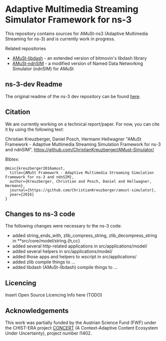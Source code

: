# Adaptive Multimedia Streaming Simulator Framework for ns-3

This repository contains sources for AMuSt-ns3 (Adaptive Multimedia Streaming for ns-3) and is currently work in progress.

Related repositories
 * [AMuSt-libdash](https://github.com/ChristianKreuzberger/AMuSt-libdash) - an extended version of bitmovin's libdash library
 * [AMuSt-ndnSIM](https://github.com/ChristianKreuzberger/AMuSt-ndnSIM) - a modified version of Named Data Networking Simulator (ndnSIM) for AMuSt

## ns-3-dev Readme
The original readme of the ns-3 dev repository can be found [here](https://github.com/ChristianKreuzberger/AMuSt-ns3/blob/master/README).

## Citation
We are currently working on a technical report/paper. For now, you can cite it by using the following text:

Christian Kreuzberger, Daniel Posch, Hermann Hellwagner "AMuSt Framework - Adaptive Multimedia Streaming Simulation Framework for ns-3 and ndnSIM", https://github.com/ChristianKreuzberger/AMust-Simulator/

Bibtex:
```
@misc{kreuzberger2016amust,
  title={AMuSt Framework - Adaptive Multimedia Streaming Simulation Framework for ns-3 and ndnSIM},
  author={Kreuzberger, Christian and Posch, Daniel and Hellwagner, Hermann},
  journal={https://github.com/ChristianKreuzberger/amust-simulator},
  year={2016}
}
```


## Changes to ns-3 code
The following changes were necessary to the ns-3 code:

 * added string_ends_with, zlib_compress_string, zlib_decompress_string in **src/core/model/string.{h,cc}
 * added several http-related applications in src/applications/model/
 * added several helpers in src/applications/model/
 * added those apps and helpers to wscript in src/applications/
 * added zlib compile things to ...
 * added libdash (AMuSt-libdash) compile things to ...


## Licencing
Insert Open Source Licencing Info here (TODO) 


## Acknowledgements
This work was partially funded by the Austrian Science Fund (FWF) under the CHIST-ERA project [CONCERT](http://www.concert-project.org/) 
(A Context-Adaptive Content Ecosystem Under Uncertainty), project number I1402.

